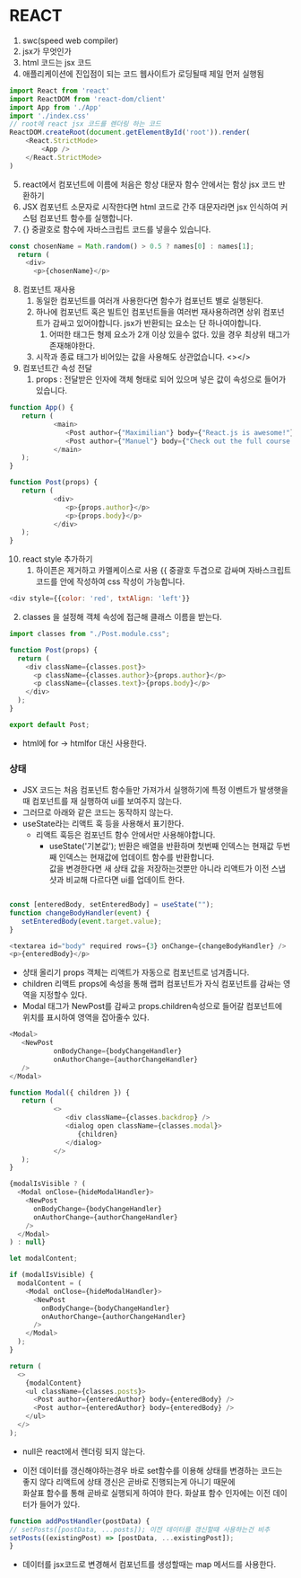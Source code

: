 # REACT
1. swc(speed web compiler)
2. jsx가 무엇인가
3. html 코드는 jsx 코드
4. 애플리케이션에 진입점이 되는 코드 웹사이트가 로딩될때 제일 먼저 실행됨
```javascript
import React from 'react'
import ReactDOM from 'react-dom/client'
import App from './App'
import './index.css'
// root에 react jsx 코드를 렌더링 하는 코드
ReactDOM.createRoot(document.getElementById('root')).render(
    <React.StrictMode>
        <App />
    </React.StrictMode>
)
```
5. react에서 컴포넌트에 이름에 처음은 항상 대문자 함수 안에서는 함상 jsx 코드 반환하기
6. JSX 컴포넌트 소문자로 시작한다면 html 코드로 간주 대문자라면 jsx 인식하여 커스텀 컴포넌트 함수를 실행합니다.
7. {} 중괄호로 함수에 자바스크립트 코드를 넣을수 있습니다.
```javascript
const chosenName = Math.random() > 0.5 ? names[0] : names[1];
  return (
    <div>
      <p>{chosenName}</p>
```
8. 컴포넌트 재사용
   1. 동일한 컴포넌트를 여러개 사용한다면 함수가 컴포넌트 별로 실행된다.
   2. 하나에 컴포넌트 혹은 빌트인 컴포넌트들을 여러번 재사용하려면 상위 컴포넌트가 감싸고 있어야합니다. jsx가 반환되는 요소는 단 하나여야합니다.
      1. 어떠한 태그든 형제 요소가 2개 이상 있을수 없다. 있을 경우 최상위 태그가 존재해야한다.
   3. 시작과 종료 태그가 비어있는 값을 사용해도 상관없습니다. <></>
9. 컴포넌트간 속성 전달
   1. props : 전달받은 인자에 객체 형태로 되어 있으며 넣은 값이 속성으로 들어가 있습니다.
```javascript
function App() {
   return (
           <main>
              <Post author={"Maximilian"} body={"React.js is awesome!"} />
              <Post author={"Manuel"} body={"Check out the full course!"} />
           </main>
   );
}

function Post(props) {
   return (
           <div>
              <p>{props.author}</p>
              <p>{props.body}</p>
           </div>
   );
}
```

10. react style 추가하기
    1. 하이픈은 제거하고 카멜케이스로 사용 {{ 중괄호 두겹으로 감싸며 자바스크립트 코드를 안에 작성하여 css 작성이 가능합니다.
```javascript
<div style={{color: 'red', txtAlign: 'left'}}
```
2. classes 을 설정해 객체 속성에 접근해 클래스 이름을 받는다.
```javascript
import classes from "./Post.module.css";

function Post(props) {
  return (
    <div className={classes.post}>
      <p className={classes.author}>{props.author}</p>
      <p className={classes.text}>{props.body}</p>
    </div>
  );
}

export default Post;

```
* html에 for -> htmlfor 대신 사용한다.

### 상태
* JSX 코드는 처음 컴포넌트 함수들만 가져가서 실행하기에 특정 이벤트가 발생햇을때 컴포넌트를 재 실행하여 ui를 보여주지 않는다.
* 그러므로 아래와 같은 코드는 동작하지 않는다.
* useState라는 리액트 훅 등을 사용해서 표기한다.
  * 리액트 훅등은 컴포넌트 함수 안에서만 사용해야합니다.
    * useState('기본값'); 반환은 배열을 반환하며 첫번째 인덱스는 현재값 두번째 인덱스는 현재값에 업데이트 함수를 반환합니다. 
    <br>값을 변경한다면 새 상태 값을 저장하는것뿐만 아니라 리액트가 이전 스냅샷과 비교해 다르다면 ui를 업데이트 한다.
```javascript

const [enteredBody, setEnteredBody] = useState("");
function changeBodyHandler(event) {
   setEnteredBody(event.target.value);
}

<textarea id="body" required rows={3} onChange={changeBodyHandler} />
<p>{enteredBody}</p>
```
* 샹태 올리기 props 객체는 리액트가 자동으로 컴포넌트로 넘겨줍니다.
* children 리액트 props에 속성을 통해 랩퍼 컴포넌트가 자식 컴포넌트를 감싸는 영역을 지정할수 있다.
* Modal 태그가 NewPost를 감싸고 props.children속성으로 들어갈 컴포넌트에 위치를 표시하여 영역을 잡아줄수 있다.
```javascript
<Modal>
   <NewPost
           onBodyChange={bodyChangeHandler}
           onAuthorChange={authorChangeHandler}
   />
</Modal>

function Modal({ children }) {
   return (
           <>
              <div className={classes.backdrop} />
              <dialog open className={classes.modal}>
                 {children}
              </dialog>
           </>
   );
}
```

```javascript
{modalIsVisible ? (
  <Modal onClose={hideModalHandler}>
    <NewPost
      onBodyChange={bodyChangeHandler}
      onAuthorChange={authorChangeHandler}
    />
  </Modal>
) : null}
```

```javascript
let modalContent;

if (modalIsVisible) {
  modalContent = (
    <Modal onClose={hideModalHandler}>
      <NewPost
        onBodyChange={bodyChangeHandler}
        onAuthorChange={authorChangeHandler}
      />
    </Modal>
  );
}

return (
  <>
    {modalContent}
    <ul className={classes.posts}>
      <Post author={enteredAuthor} body={enteredBody} />
      <Post author={enteredAuthor} body={enteredBody} />
    </ul>
  </>
);
```
* null은 react에서 렌더링 되지 않는다.

* 이전 데이터를 갱신해야하는경우 바로 set함수를 이용해 상태를 변경하는 코드는 좋지 않다 리액트에 상태 갱신은 곧바로 진행되는게 아니기 때문에
<br>화살표 함수를 통해 곧바로 실행되게 하여야 한다. 화살표 함수 인자에는 이전 데이터가 들어가 있다.
```javascript
function addPostHandler(postData) {
// setPosts([postData, ...posts]); 이전 데이터를 갱신할떄 사용하는건 비추
setPosts((existingPost) => [postData, ...existingPost]);
}
```
* 데이터를 jsx코드로 변경해서 컴포넌트를 생성할때는 map 메서드를 사용한다.